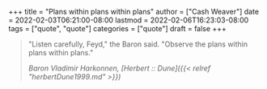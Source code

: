+++
title = "Plans within plans within plans"
author = ["Cash Weaver"]
date = 2022-02-03T06:21:00-08:00
lastmod = 2022-02-06T16:23:03-08:00
tags = ["quote", "quote"]
categories = ["quote"]
draft = false
+++

> "Listen carefully, Feyd," the Baron said. "Observe the plans within plans within plans."
>
> _Baron Vladimir Harkonnen, [Herbert :: Dune]({{< relref "herbertDune1999.md" >}})_
